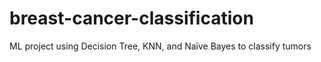 # breast-cancer-classification
ML project using Decision Tree, KNN, and Naïve Bayes to classify tumors
